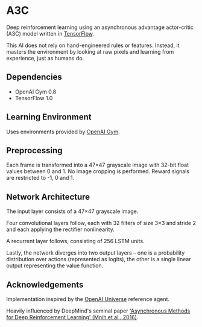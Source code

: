 # A3C
Deep reinforcement learning using an asynchronous advantage actor-critic (A3C) model written in [TensorFlow](https://www.tensorflow.org/). 

This AI does not rely on hand-engineered rules or features. Instead, it masters the environment by looking at raw pixels and learning from experience, just as humans do.

## Dependencies
* OpenAI Gym 0.8
* TensorFlow 1.0

## Learning Environment
Uses environments provided by [OpenAI Gym](https://gym.openai.com/).

## Preprocessing
Each frame is transformed into a 47×47 grayscale image with 32-bit float values between 0 and 1. No image cropping is performed. Reward signals are restricted to -1, 0 and 1.

## Network Architecture
The input layer consists of a 47×47 grayscale image.

Four convolutional layers follow, each with 32 filters of size 3×3 and stride 2 and each applying the rectifier nonlinearity.

A recurrent layer follows, consisting of 256 LSTM units.

Lastly, the network diverges into two output layers – one is a probability distribution over actions (represented as logits), the other is a single linear output representing the value function.

## Acknowledgements
Implementation inspired by the [OpenAI Universe](https://universe.openai.com/) reference agent.

Heavily influenced by DeepMind's seminal paper ['Asynchronous Methods for Deep Reinforcement Learning' (Mnih et al., 2016)](https://arxiv.org/abs/1602.01783).
